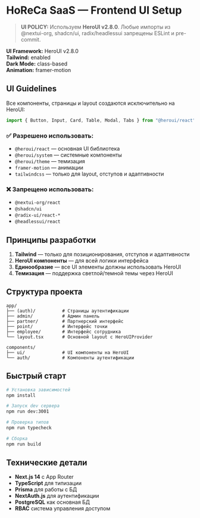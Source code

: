 # HoReCa SaaS — Frontend UI Setup

> **UI POLICY:** Используем **HeroUI v2.8.0**. Любые импорты из @nextui-org, shadcn/ui, radix/headlessui запрещены ESLint и pre-commit.

**UI Framework:** HeroUI v2.8.0  
**Tailwind:** enabled  
**Dark Mode:** class-based  
**Animation:** framer-motion  

## UI Guidelines

Все компоненты, страницы и layout создаются исключительно на HeroUI:  
```ts
import { Button, Input, Card, Table, Modal, Tabs } from "@heroui/react";
```

### ✅ Разрешено использовать:
- `@heroui/react` — основная UI библиотека
- `@heroui/system` — системные компоненты
- `@heroui/theme` — темизация
- `framer-motion` — анимации
- `tailwindcss` — только для layout, отступов и адаптивности

### ❌ Запрещено использовать:
- `@nextui-org/react`
- `@shadcn/ui`
- `@radix-ui/react-*`
- `@headlessui/react`

## Принципы разработки

1. **Tailwind** — только для позиционирования, отступов и адаптивности
2. **HeroUI компоненты** — для всей логики интерфейса
3. **Единообразие** — все UI элементы должны использовать HeroUI
4. **Темизация** — поддержка светлой/темной темы через HeroUI

## Структура проекта

```
app/
├── (auth)/          # Страницы аутентификации
├── admin/           # Админ панель
├── partner/         # Партнерский интерфейс
├── point/           # Интерфейс точки
├── employee/        # Интерфейс сотрудника
└── layout.tsx       # Основной layout с HeroUIProvider

components/
├── ui/              # UI компоненты на HeroUI
└── auth/            # Компоненты аутентификации
```

## Быстрый старт

```bash
# Установка зависимостей
npm install

# Запуск dev сервера
npm run dev:3001

# Проверка типов
npm run typecheck

# Сборка
npm run build
```

## Технические детали

- **Next.js 14** с App Router
- **TypeScript** для типизации
- **Prisma** для работы с БД
- **NextAuth.js** для аутентификации
- **PostgreSQL** как основная БД
- **RBAC** система управления доступом